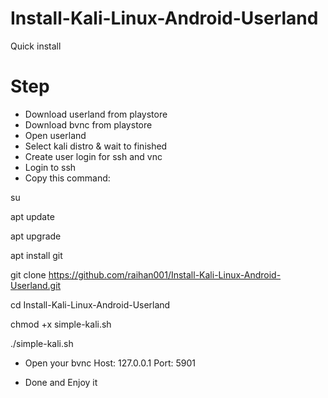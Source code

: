 # Install-Kali-Linux-Android-Userland
Quick install

# Step
- Download userland from playstore
- Download bvnc from playstore
- Open userland
- Select kali distro & wait to finished
- Create user login for ssh and vnc
- Login to ssh
- Copy this command:

su

apt update

apt upgrade

apt install git

git clone https://github.com/raihan001/Install-Kali-Linux-Android-Userland.git

cd Install-Kali-Linux-Android-Userland

chmod +x simple-kali.sh

./simple-kali.sh

- Open your bvnc
Host: 127.0.0.1
Port: 5901

- Done and Enjoy it
